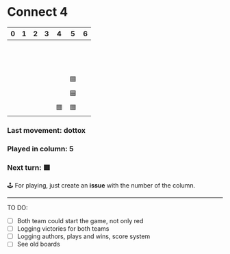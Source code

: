 # Connect 4

| 0 | 1 | 2 | 3 | 4 | 5 | 6 |
| - | - | - | - | - | - | - |
| ‍  | ‍  | ‍  | ‍  | ‍  | ‍  | ‍  |
| ‍  | ‍  | ‍  | ‍  | ‍  | ‍  | ‍  |
| ‍  | ‍  | ‍  | ‍  | ‍  | ‍  | ‍  |
| ‍  | ‍  | ‍  | ‍  | ‍  | 🟦 | ‍  |
| ‍  | ‍  | ‍  | ‍  | ‍  | 🟦 | ‍  |
| ‍  | ‍  | ‍  | ‍  | 🟥 | 🟥 | ‍  |

### Last movement: dottox
### Played in column: 5
### Next turn: 🟥

🕹️ For playing, just create an **issue** with the number of the column.

---------------------------
TO DO:
- [ ] Both team could start the game, not only red
- [ ] Logging victories for both teams
- [ ] Logging authors, plays and wins, score system
- [ ] See old boards
